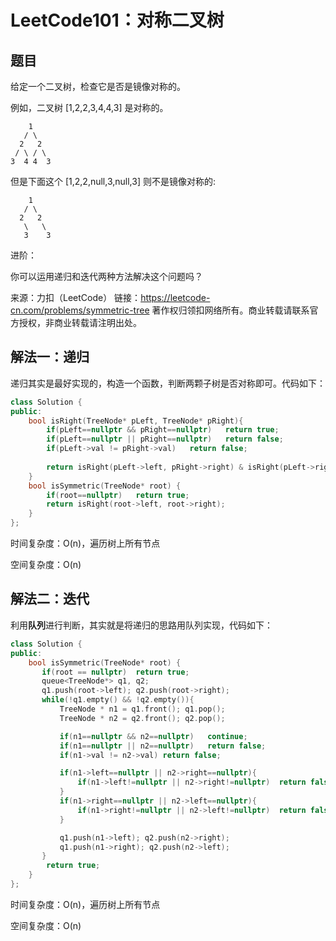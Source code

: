 # LeetCode101：对称二叉树

## 题目

给定一个二叉树，检查它是否是镜像对称的。

 

例如，二叉树 [1,2,2,3,4,4,3] 是对称的。

        1
       / \
      2   2
     / \ / \
    3  4 4  3
 


但是下面这个 [1,2,2,null,3,null,3] 则不是镜像对称的:

        1
       / \
      2   2
       \   \
       3    3
 


进阶：

你可以运用递归和迭代两种方法解决这个问题吗？

来源：力扣（LeetCode）
链接：https://leetcode-cn.com/problems/symmetric-tree
著作权归领扣网络所有。商业转载请联系官方授权，非商业转载请注明出处。

## 解法一：递归

递归其实是最好实现的，构造一个函数，判断两颗子树是否对称即可。代码如下：

```c++
class Solution {
public:
    bool isRight(TreeNode* pLeft, TreeNode* pRight){
        if(pLeft==nullptr && pRight==nullptr)   return true;
        if(pLeft==nullptr || pRight==nullptr)   return false;
        if(pLeft->val != pRight->val)   return false;
        
        return isRight(pLeft->left, pRight->right) & isRight(pLeft->right, pRight->left);
    }
    bool isSymmetric(TreeNode* root) {
        if(root==nullptr)   return true;
        return isRight(root->left, root->right);
    }
};
```

时间复杂度：O(n)，遍历树上所有节点

空间复杂度：O(n)

## 解法二：迭代

利用**队列**进行判断，其实就是将递归的思路用队列实现，代码如下：

```c++
class Solution {
public:
    bool isSymmetric(TreeNode* root) {
       if(root == nullptr)  return true;
       queue<TreeNode*> q1, q2;
       q1.push(root->left); q2.push(root->right);
       while(!q1.empty() && !q2.empty()){
           TreeNode * n1 = q1.front(); q1.pop();
           TreeNode * n2 = q2.front(); q2.pop();

           if(n1==nullptr && n2==nullptr)   continue;
           if(n1==nullptr || n2==nullptr)   return false;
           if(n1->val != n2->val) return false;

           if(n1->left==nullptr || n2->right==nullptr){
               if(n1->left!=nullptr || n2->right!=nullptr)  return false;
           }
           if(n1->right==nullptr || n2->left==nullptr){
               if(n1->right!=nullptr || n2->left!=nullptr)  return false;
           }

           q1.push(n1->left); q2.push(n2->right);
           q1.push(n1->right); q2.push(n2->left);
       }
        return true;
    }
};
```

时间复杂度：O(n)，遍历树上所有节点

空间复杂度：O(n)